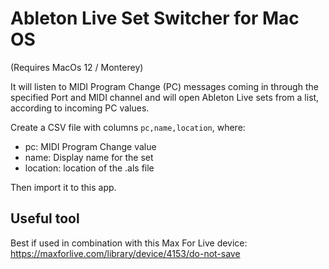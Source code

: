 # Ableton Live Set Switcher for Mac OS

(Requires MacOs 12 / Monterey)

It will listen to MIDI Program Change (PC) messages coming in through the specified Port and MIDI channel and will open Ableton Live sets from a list, according to incoming PC values.

Create a CSV file with columns ```pc,name,location```, where:
- pc: MIDI Program Change value
- name: Display name for the set
- location: location of the .als file

Then import it to this app.


## Useful tool

Best if used in combination with this Max For Live device: https://maxforlive.com/library/device/4153/do-not-save

